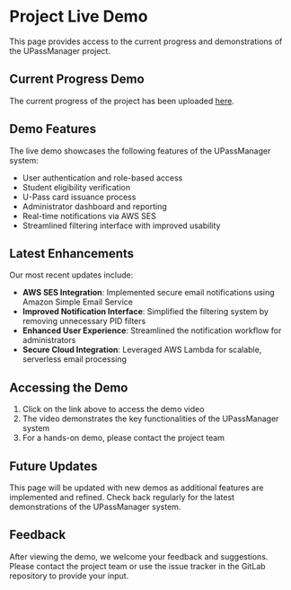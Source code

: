 # Project Live Demo

This page provides access to the current progress and demonstrations of the UPassManager project.

## Current Progress Demo

The current progress of the project has been uploaded [here](placeholder-for-new-demo-link).

## Demo Features

The live demo showcases the following features of the UPassManager system:

- User authentication and role-based access
- Student eligibility verification
- U-Pass card issuance process
- Administrator dashboard and reporting
- Real-time notifications via AWS SES
- Streamlined filtering interface with improved usability

## Latest Enhancements

Our most recent updates include:

- **AWS SES Integration**: Implemented secure email notifications using Amazon Simple Email Service
- **Improved Notification Interface**: Simplified the filtering system by removing unnecessary PID filters
- **Enhanced User Experience**: Streamlined the notification workflow for administrators
- **Secure Cloud Integration**: Leveraged AWS Lambda for scalable, serverless email processing

## Accessing the Demo

1. Click on the link above to access the demo video
2. The video demonstrates the key functionalities of the UPassManager system
3. For a hands-on demo, please contact the project team

## Future Updates

This page will be updated with new demos as additional features are implemented and refined. Check back regularly for the latest demonstrations of the UPassManager system.

## Feedback

After viewing the demo, we welcome your feedback and suggestions. Please contact the project team or use the issue tracker in the GitLab repository to provide your input.
